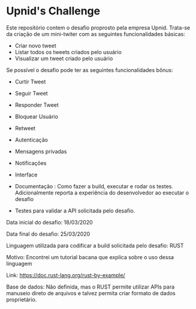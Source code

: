 # Upnid's Challenge

Este repositório contem o desafio proprosto pela empresa Upnid. Trata-se da criação de um mini-twiter com as seguintes funcionalidades básicas:

* Criar novo tweet
* Listar todos os tweets criados pelo usuário
* Visualizar um tweet criado pelo usuário

Se possível o desafio pode ter as seguintes funcionalidades bônus:

* Curtir Tweet
* Seguir Tweet
* Responder Tweet
* Bloquear Usuário
* Retweet
* Autenticação
* Mensagens privadas
* Notificações
* Interface
* Documentação : Como fazer a build, executar e rodar os testes. Adicionalmente reporta a experiência do desenvolvedor ao executar o desafio

* Testes para validar a API solicitada pelo desafio.

Data inicial do desafio: 18/03/2020

Data final   do desafio: 25/03/2020

Linguagem utilizada para codificar a build solicitada pelo desafio: RUST

Motivo: Encontrei um tutorial bacana que explica sobre o uso dessa linguagem

Link: https://doc.rust-lang.org/rust-by-example/

Base de dados: Não definida, mas o RUST permite utilizar APIs para manuseio direto de arquivos e talvez permita criar formato de dados proprietário.



